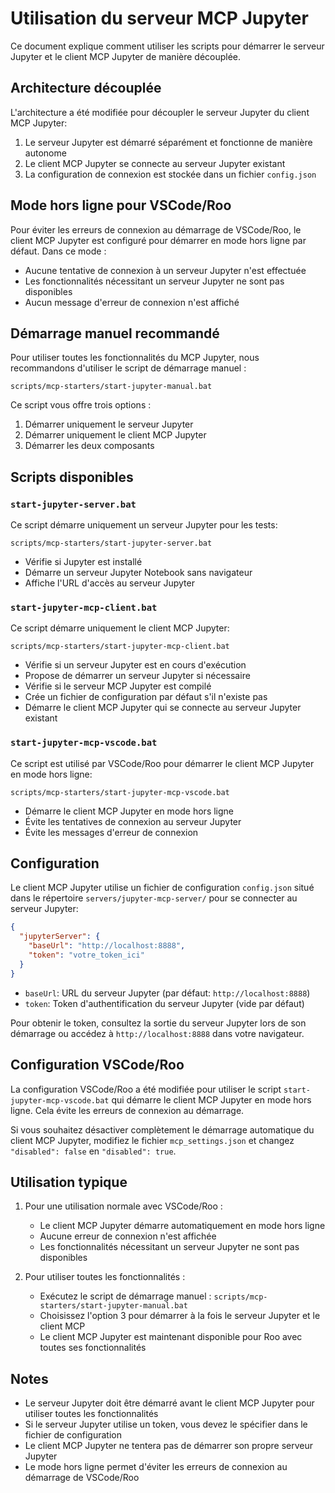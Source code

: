 # Utilisation du serveur MCP Jupyter

Ce document explique comment utiliser les scripts pour démarrer le serveur Jupyter et le client MCP Jupyter de manière découplée.

## Architecture découplée

L'architecture a été modifiée pour découpler le serveur Jupyter du client MCP Jupyter:

1. Le serveur Jupyter est démarré séparément et fonctionne de manière autonome
2. Le client MCP Jupyter se connecte au serveur Jupyter existant
3. La configuration de connexion est stockée dans un fichier `config.json`

## Mode hors ligne pour VSCode/Roo

Pour éviter les erreurs de connexion au démarrage de VSCode/Roo, le client MCP Jupyter est configuré pour démarrer en mode hors ligne par défaut. Dans ce mode :

- Aucune tentative de connexion à un serveur Jupyter n'est effectuée
- Les fonctionnalités nécessitant un serveur Jupyter ne sont pas disponibles
- Aucun message d'erreur de connexion n'est affiché

## Démarrage manuel recommandé

Pour utiliser toutes les fonctionnalités du MCP Jupyter, nous recommandons d'utiliser le script de démarrage manuel :

```
scripts/mcp-starters/start-jupyter-manual.bat
```

Ce script vous offre trois options :
1. Démarrer uniquement le serveur Jupyter
2. Démarrer uniquement le client MCP Jupyter
3. Démarrer les deux composants

## Scripts disponibles

### `start-jupyter-server.bat`

Ce script démarre uniquement un serveur Jupyter pour les tests:

```
scripts/mcp-starters/start-jupyter-server.bat
```

- Vérifie si Jupyter est installé
- Démarre un serveur Jupyter Notebook sans navigateur
- Affiche l'URL d'accès au serveur Jupyter

### `start-jupyter-mcp-client.bat`

Ce script démarre uniquement le client MCP Jupyter:

```
scripts/mcp-starters/start-jupyter-mcp-client.bat
```

- Vérifie si un serveur Jupyter est en cours d'exécution
- Propose de démarrer un serveur Jupyter si nécessaire
- Vérifie si le serveur MCP Jupyter est compilé
- Crée un fichier de configuration par défaut s'il n'existe pas
- Démarre le client MCP Jupyter qui se connecte au serveur Jupyter existant

### `start-jupyter-mcp-vscode.bat`

Ce script est utilisé par VSCode/Roo pour démarrer le client MCP Jupyter en mode hors ligne:

```
scripts/mcp-starters/start-jupyter-mcp-vscode.bat
```

- Démarre le client MCP Jupyter en mode hors ligne
- Évite les tentatives de connexion au serveur Jupyter
- Évite les messages d'erreur de connexion

## Configuration

Le client MCP Jupyter utilise un fichier de configuration `config.json` situé dans le répertoire `servers/jupyter-mcp-server/` pour se connecter au serveur Jupyter:

```json
{
  "jupyterServer": {
    "baseUrl": "http://localhost:8888",
    "token": "votre_token_ici"
  }
}
```

- `baseUrl`: URL du serveur Jupyter (par défaut: `http://localhost:8888`)
- `token`: Token d'authentification du serveur Jupyter (vide par défaut)

Pour obtenir le token, consultez la sortie du serveur Jupyter lors de son démarrage ou accédez à `http://localhost:8888` dans votre navigateur.

## Configuration VSCode/Roo

La configuration VSCode/Roo a été modifiée pour utiliser le script `start-jupyter-mcp-vscode.bat` qui démarre le client MCP Jupyter en mode hors ligne. Cela évite les erreurs de connexion au démarrage.

Si vous souhaitez désactiver complètement le démarrage automatique du client MCP Jupyter, modifiez le fichier `mcp_settings.json` et changez `"disabled": false` en `"disabled": true`.

## Utilisation typique

1. Pour une utilisation normale avec VSCode/Roo :
   - Le client MCP Jupyter démarre automatiquement en mode hors ligne
   - Aucune erreur de connexion n'est affichée
   - Les fonctionnalités nécessitant un serveur Jupyter ne sont pas disponibles

2. Pour utiliser toutes les fonctionnalités :
   - Exécutez le script de démarrage manuel : `scripts/mcp-starters/start-jupyter-manual.bat`
   - Choisissez l'option 3 pour démarrer à la fois le serveur Jupyter et le client MCP
   - Le client MCP Jupyter est maintenant disponible pour Roo avec toutes ses fonctionnalités

## Notes

- Le serveur Jupyter doit être démarré avant le client MCP Jupyter pour utiliser toutes les fonctionnalités
- Si le serveur Jupyter utilise un token, vous devez le spécifier dans le fichier de configuration
- Le client MCP Jupyter ne tentera pas de démarrer son propre serveur Jupyter
- Le mode hors ligne permet d'éviter les erreurs de connexion au démarrage de VSCode/Roo